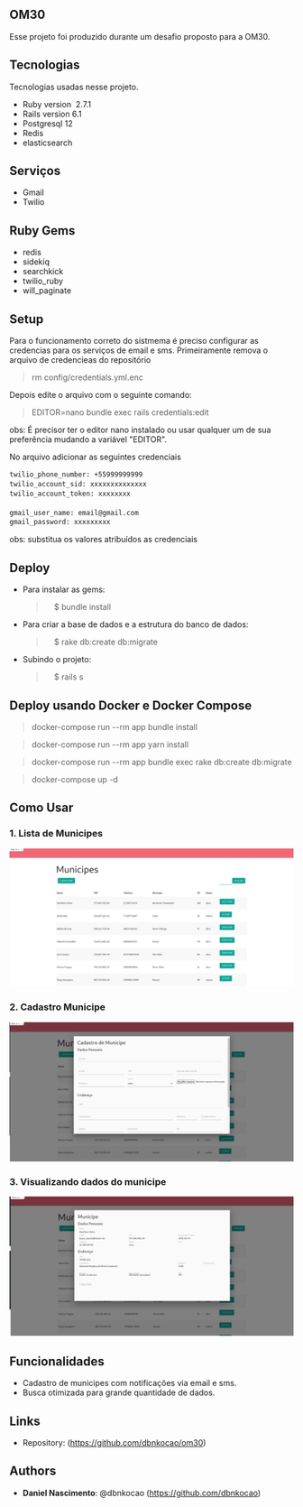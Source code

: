 ## OM30

Esse projeto foi produzido durante um desafio proposto para a OM30.

## Tecnologias

Tecnologias usadas nesse projeto.

* Ruby version  2.7.1
* Rails version 6.1
* Postgresql 12
* Redis
* elasticsearch

## Serviços
* Gmail
* Twilio

## Ruby Gems
* redis
* sidekiq
* searchkick
* twilio_ruby
* will_paginate

## Setup
Para o funcionamento correto do sistmema é preciso configurar as credencias para os serviços de email e sms.
Primeiramente remova o arquivo de credencieas do repositório
  > rm config/credentials.yml.enc

Depois edite o arquivo com o seguinte comando:
  > EDITOR=nano bundle exec rails credentials:edit 

obs: É precisor ter o editor nano instalado ou usar qualquer um de sua preferência mudando a variável "EDITOR".

No arquivo adicionar as seguintes credenciais
``` bash
twilio_phone_number: +55999999999
twilio_account_sid: xxxxxxxxxxxxxx
twilio_account_token: xxxxxxxx

gmail_user_name: email@gmail.com
gmail_password: xxxxxxxxx
```
obs: substitua os valores atribuídos as credenciais

## Deploy

* Para instalar as gems:
  >    $ bundle install
* Para criar a base de dados e a estrutura do banco de dados:
  >    $ rake db:create db:migrate
* Subindo o projeto:
  >    $ rails s

## Deploy usando Docker e Docker Compose

  > docker-compose run --rm app bundle install

  > docker-compose run --rm app yarn install

  > docker-compose run --rm app bundle exec rake db:create db:migrate

  > docker-compose up -d

## Como Usar
### 1. Lista de Municipes
![siign up](https://github.com/dbnkocao/om30/blob/master/public/readme_images/lista_municipes.png)

### 2. Cadastro Municipe
![siign up](https://github.com/dbnkocao/om30/blob/master/public/readme_images/cadastro_municipes.png)

### 3. Visualizando dados do municipe
![login](https://github.com/dbnkocao/om30/blob/master/public/readme_images/dados_municipe.png)


## Funcionalidades
* Cadastro de municipes com notificações via email e sms.
* Busca otimizada para grande quantidade de dados.

## Links
  * Repository: (https://github.com/dbnkocao/om30)

## Authors
* **Daniel Nascimento**: @dbnkocao (https://github.com/dbnkocao)